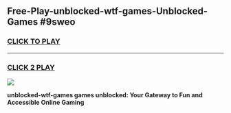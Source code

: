 
## Free-Play-unblocked-wtf-games-Unblocked-Games #9sweo
<h3>
<a href="https://news.freeplayer.one?title=unblocked-wtf-games&ref=8M">CLICK TO PLAY</a></h3>
<hr>

<h3>
<a href="https://news.freeplayer.one?title=unblocked-wtf-games&ref=8M">CLICK 2 PLAY</a>
  
</h3>

<a href="https://news.freeplayer.one?title=unblocked-wtf-games&ref=8M"><img src="https://clearcache.store/games.png"></a>


**unblocked-wtf-games games unblocked: Your Gateway to Fun and Accessible Online Gaming**
